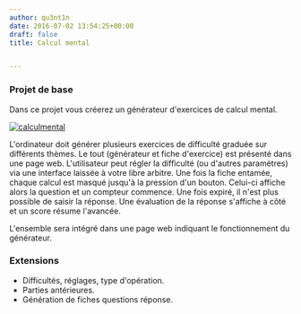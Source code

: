 ```yaml
---
author: qu3nt1n
date: 2016-07-02 13:54:25+00:00
draft: false
title: Calcul mental


---
```


### Projet de base


Dans ce projet vous créerez un générateur d'exercices de calcul mental.




[![calculmental](/uploads/uploads/2016/07/calculmental.jpg)
](/uploads/uploads/2016/07/calculmental.jpg)




L'ordinateur doit générer plusieurs exercices de difficulté graduée sur différents thèmes. Le tout (générateur et fiche d'exercice) est présenté dans une page web.
L'utilisateur peut régler la difficulté (ou d'autres paramètres) via une interface laissée à votre libre arbitre.
Une fois la fiche entamée, chaque calcul est masqué jusqu'à la pression d'un bouton. Celui-ci affiche alors la question et un compteur commence. Une fois expiré, il n'est plus possible de saisir la réponse.
Une évaluation de la réponse s'affiche à côté et un score résume l'avancée.







L'ensemble sera intégré dans une page web indiquant le fonctionnement du générateur.





### Extensions








* Difficultés, réglages, type d'opération.
* Parties antérieures.
* Génération de fiches questions réponse.
